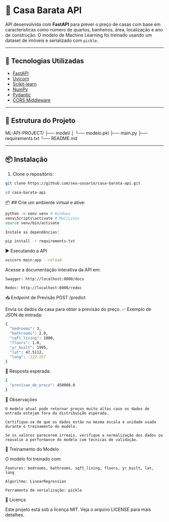 # 🏡 Casa Barata API

API desenvolvida com **FastAPI** para prever o preço de casas com base em características como número de quartos, banheiros, área, localização e ano de construção. O modelo de Machine Learning foi treinado usando um dataset de imóveis e serializado com `pickle`.

---

## 🚀 Tecnologias Utilizadas

- [FastAPI](https://fastapi.tiangolo.com/)
- [Uvicorn](https://www.uvicorn.org/)
- [Scikit-learn](https://scikit-learn.org/)
- [NumPy](https://numpy.org/)
- [Pydantic](https://docs.pydantic.dev/)
- [CORS Middleware](https://fastapi.tiangolo.com/tutorial/cors/)

---

## 📁 Estrutura do Projeto

ML-API-PROJECT/ 
├── model/ 
│ └── modelo.pkl 
├── main.py 
├── requirements.txt 
└── README.md


---

## 📦 Instalação

1. Clone o repositório:

```bash
git clone https://github.com/seu-usuario/casa-barata-api.git
```

```bash
cd casa-barata-api
```

📦 ## Crie um ambiente virtual e ative:
    
```bash
python -m venv venv # Windows
venv\Scripts\activate # Mac/Linux
source venv/bin/activate
```

    Instale as dependências:
```bash
pip install -r requirements.txt
```

▶️ Executando a API

```bash
uvicorn main:app --reload
```

Acesse a documentação interativa da API em:

    Swagger: http://localhost:8000/docs

    Redoc: http://localhost:8000/redoc

📥 Endpoint de Previsão
POST /predict

Envia os dados da casa para obter a previsão do preço.
✅ Exemplo de JSON de entrada:
```bash
{
  "bedrooms": 3,
  "bathrooms": 2.0,
  "sqft_living": 1800,
  "floors": 1.0,
  "yr_built": 1995,
  "lat": 47.5112,
  "long": -122.257
}

```

🔁 Resposta esperada:

```bash
{
  "previsao_de_preco": 450000.0
}
```

📌 Observações

    O modelo atual pode retornar preços muito altos caso os dados de entrada estejam fora da distribuição esperada.

    Certifique-se de que os dados estão na mesma escala e unidade usada durante o treinamento do modelo.

    Se os valores parecerem irreais, verifique a normalização dos dados ou reavalie a performance do modelo com técnicas de validação.

🧠 Treinamento do Modelo

O modelo foi treinado com:

    Features: bedrooms, bathrooms, sqft_living, floors, yr_built, lat, long

    Algoritmo: LinearRegression

    Ferramenta de serialização: pickle

📜 Licença

Este projeto está sob a licença MIT. Veja o arquivo LICENSE para mais detalhes.
